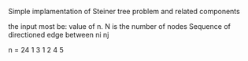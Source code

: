 Simple implamentation of Steiner tree problem and related components

the input most be:
value of n. N is the number of nodes
Sequence of directioned edge between ni nj

n = 24
1 3
1 2
4 5
